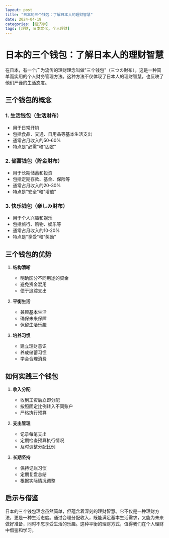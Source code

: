 ```yaml
---
layout: post
title: "日本的三个钱包：了解日本人的理财智慧"
date: 2024-04-19
categories: [经济学]
tags: [理财, 日本文化, 个人理财]
---
```


# 日本的三个钱包：了解日本人的理财智慧

在日本，有一个广为流传的理财理念叫做"三个钱包"（三つの財布），这是一种简单而实用的个人财务管理方法。这种方法不仅体现了日本人的理财智慧，也反映了他们严谨的生活态度。

## 三个钱包的概念

### 1. 生活钱包（生活財布）
- 用于日常开销
- 包括食品、交通、日用品等基本生活支出
- 通常占月收入的50-60%
- 特点是"必需"和"固定"

### 2. 储蓄钱包（貯金財布）
- 用于长期储蓄和投资
- 包括定期存款、基金、保险等
- 通常占月收入的20-30%
- 特点是"安全"和"增值"

### 3. 快乐钱包（楽しみ財布）
- 用于个人兴趣和娱乐
- 包括旅行、购物、娱乐等
- 通常占月收入的10-20%
- 特点是"享受"和"奖励"

## 三个钱包的优势

1. **结构清晰**
   - 明确区分不同用途的资金
   - 避免资金混用
   - 便于追踪支出

2. **平衡生活**
   - 兼顾基本生活
   - 确保未来保障
   - 保留生活乐趣

3. **培养习惯**
   - 建立理财意识
   - 养成储蓄习惯
   - 学会合理消费

## 如何实践三个钱包

1. **收入分配**
   - 收到工资后立即分配
   - 按照固定比例转入不同账户
   - 严格执行预算

2. **支出管理**
   - 记录每笔支出
   - 定期检查预算执行情况
   - 及时调整分配比例

3. **长期坚持**
   - 保持记账习惯
   - 定期复盘总结
   - 根据实际情况调整

## 启示与借鉴

日本的三个钱包理念虽然简单，但蕴含着深刻的理财智慧。它不仅是一种理财方法，更是一种生活态度。通过合理分配收入，既能满足基本生活需求，又能为未来做好准备，同时不忘享受生活的乐趣。这种平衡的理财方式，值得我们在个人理财中借鉴和学习。 